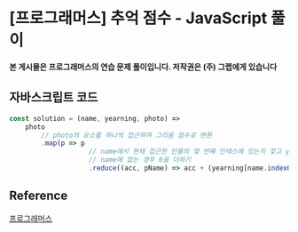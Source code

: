 

# [프로그래머스] 추억 점수 - JavaScript 풀이

**본 게시물은 프로그래머스의 연습 문제 풀이입니다. 저작권은 (주) 그랩에게 있습니다**

## 자바스크립트 코드

```JavaScript
const solution = (name, yearning, photo) => 
    photo
        // photo의 요소를 하나씩 접근하여 그리움 점수로 변환
        .map(p => p
                    // name에서 현재 접근한 인물의 몇 번째 인덱스에 있는지 찾고 yearning 배열에서의 점수를 더하기
                    // name에 없는 경우 0을 더하기
                    .reduce((acc, pName) => acc + (yearning[name.indexOf(pName)] || 0), 0))
```



## Reference

[프로그래머스](https://programmers.co.kr)


